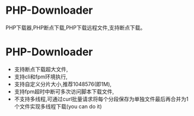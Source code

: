 # PHP-Downloader
PHP下载器,PHP断点下载,PHP下载远程文件,支持断点下载。

# PHP-Downloader

- 支持断点下载超大文件,
- 支持cli和fpm环境执行,
- 支持自定义分片大小,推荐1048576(即1M),
- 支持fpm超时中断可多次访问脚本下载文件,
- 不支持多线程,可通过curl批量请求将每个分段保存为单独文件最后再合并为1个文件实现多线程下载(you can do it)
